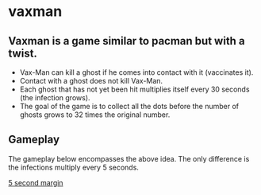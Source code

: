 # vaxman

## Vaxman is a game similar to pacman but with a twist.

+ Vax-Man can kill a ghost if he comes into contact with it (vaccinates it).
+ Contact with a ghost does not kill Vax-Man.
+ Each ghost that has not yet been hit multiplies itself every 30 seconds (the infection grows).
+ The goal of the game is to collect all the dots before the number of ghosts grows to 32 times the original number.

## Gameplay

The gameplay below encompasses the above idea. The only difference is the infections multiply every 5 seconds. 



[5 second margin](https://user-images.githubusercontent.com/39020723/126050899-e2088aa1-65b1-4993-affe-aa12f838d30c.mp4)

